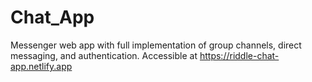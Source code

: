 # Chat_App
Messenger web app with full implementation of group channels, direct messaging, and authentication. Accessible at https://riddle-chat-app.netlify.app
